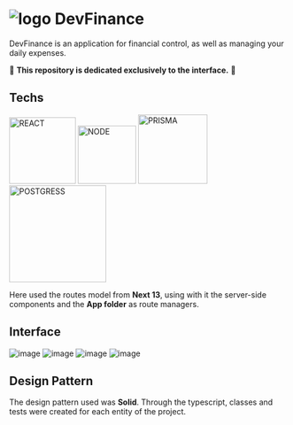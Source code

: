 <html>
<h1>
    <img style="margin-bottom: -12px;" alt="logo"
        src="https://github-production-user-asset-6210df.s3.amazonaws.com/77704994/251832879-c047619e-6174-4c09-afec-2bcc38555c12.svg" />
    DevFinance
</h1>

DevFinance is an application for financial control, as well as managing your daily expenses.

🚨 **This repository is dedicated exclusively to the interface.** 🚨

## Techs
<div >
    <img alt="REACT" width="120"
        src="https://img.shields.io/badge/next.js-61DAFB?style=for-the-badge&logo=next.js&logoColor=black" />
    <img alt="NODE" width="105"
        src="https://img.shields.io/badge/node-000?style=for-the-badge&logo=node.js&logoColor=green" />
    <img alt="PRISMA" width="125"
        src="https://img.shields.io/badge/prisma-fff?style=for-the-badge&logo=prisma&logoColor=black" />
    <img alt="POSTGRESS" width="175" 
        src="https://camo.githubusercontent.com/95a15266c9b093e9070410fa62c8dcba6611e79edd738e0ded7ec5b52541d6c4/68747470733a2f2f696d672e736869656c64732e696f2f7374617469632f76313f7374796c653d666f722d7468652d6261646765266d6573736167653d506f737467726553514c26636f6c6f723d343136394531266c6f676f3d506f737467726553514c266c6f676f436f6c6f723d464646464646266c6162656c3d" />

  Here used the routes model from **Next 13**, using with it the server-side components and the **App folder** as route managers.

</div>
 
## Interface

![image](https://github.com/davi-souza2001/devfinance/assets/77704994/2c26f924-4369-4ff6-8c34-86fcf239f9cb)
![image](https://github.com/davi-souza2001/devfinance/assets/77704994/a7771f1c-6e79-41ea-a804-75e7aba2f09b)
![image](https://github.com/davi-souza2001/devfinance/assets/77704994/31ddc9f7-2649-40f4-9c82-7e0a2ebb21b8)
![image](https://github.com/davi-souza2001/devfinance/assets/77704994/0cca65ef-d60f-4847-aef5-2cf67b1cf11b)



## Design Pattern

The design pattern used was **Solid**. Through the typescript, classes and tests were created for each entity of the
project.


</html>
<!-- 
Registrar meu saldo total
Registrar minhas dispezas por categoria, e cada uma, vai ter um ícone (e vai poder ser recorrente ou não)
Se minhas dispezas consumirem mais que 70% do meu saldo total ele deve me alertar
De acordo com meu salário, a partir somente dele deve ser calculado quanto eu devo gastar por mes
Ele deve consultar para verificar quanto eu terei se comprar x coisa 
-->

<!-- 
- [] Adicionar um formatador melhor para valores decimais

 Optional:
 - [] Adicionar imagem na conta
 - [] Adicionar um loading
 - [] Adicionar um toast para mensagens de erro
 - [] Adicionar componente de tabela unificado
-->
